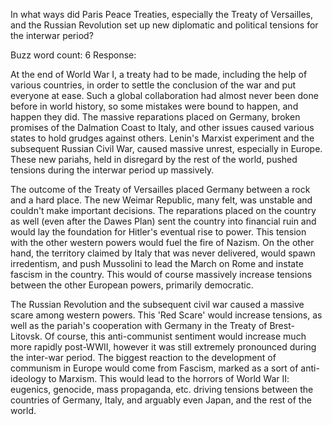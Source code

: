 In what ways did Paris Peace Treaties, especially the Treaty of Versailles, and the Russian Revolution set up new diplomatic and political tensions for the interwar period? 

Buzz word count: 6
Response:

At the end of World War I, a treaty had to be made, including the help of various countries, in order to settle the conclusion of the war and put everyone at ease. Such a global collaboration had almost never been done before in world history, so some mistakes were bound to happen, and happen they did. The massive reparations placed on Germany, broken promises of the Dalmation Coast to Italy, and other issues caused various states to hold grudges against others. Lenin's Marxist experiment and the subsequent Russian Civil War, caused massive unrest, especially in Europe. These new pariahs, held in disregard by the rest of the world, pushed tensions during the interwar period up massively. 

The outcome of the Treaty of Versailles placed Germany between a rock and a hard place. The new Weimar Republic, many felt, was unstable and couldn't make important decisions. The reparations placed on the country as well (even after the Dawes Plan) sent the country into financial ruin and would lay the foundation for Hitler's eventual rise to power. This tension with the other western powers would fuel the fire of Nazism. On the other hand, the territory claimed by Italy that was never delivered, would spawn irredentism, and push Mussolini to lead the March on Rome and instate fascism in the country. This would of course massively increase tensions between the other European powers, primarily democratic.

The Russian Revolution and the subsequent civil war caused a massive scare among western powers. This 'Red Scare' would increase tensions, as well as the pariah's cooperation with Germany in the Treaty of Brest-Litovsk. Of course, this anti-communist sentiment would increase much more rapidly post-WWII, however it was still extremely pronounced during the inter-war period. The biggest reaction to the development of communism in Europe would come from Fascism, marked as a sort of anti-ideology to Marxism. This would lead to the horrors of World War II: eugenics, genocide, mass propaganda, etc. driving tensions between the countries of Germany, Italy, and arguably even Japan, and the rest of the world.